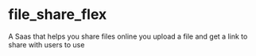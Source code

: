# file_share_flex
A Saas that helps you share files online you upload a file and get a link to share with users to use
